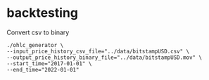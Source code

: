 # backtesting

Convert csv to binary

```
./ohlc_generator \
--input_price_history_csv_file="../data/bitstampUSD.csv" \
--output_price_history_binary_file="../data/bitstampUSD.mov" \
--start_time="2017-01-01" \
--end_time="2022-01-01"
```
